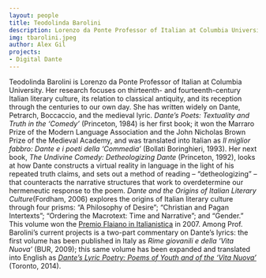 ```yaml
---
layout: people
title: Teodolinda Barolini
description: Lorenzo da Ponte Professor of Italian at Columbia University
img: tbarolini.jpeg
author: Alex Gil
projects:
- Digital Dante
---
```


Teodolinda Barolini is Lorenzo da Ponte Professor of Italian at Columbia University. Her research focuses on thirteenth- and fourteenth-century Italian literary culture, its relation to classical antiquity, and its reception through the centuries to our own day. She has written widely on Dante, Petrarch, Boccaccio, and the medieval lyric. <em>Dante’s Poets: Textuality and Truth in the ‘Comedy’</em> (Princeton, 1984) is her first book; it won the Marraro Prize of the Modern Language Association and the John Nicholas Brown Prize of the Medieval Academy, and was translated into Italian as <em>Il miglior fabbro: Dante e i poeti della ‘Commedia’</em> (Bollati Boringhieri, 1993). Her next book, <em>The Undivine Comedy: Detheologizing Dante</em> (Princeton, 1992), looks at how Dante constructs a virtual reality in language in the light of his repeated truth claims, and sets out a method of reading – “detheologizing” – that counteracts the narrative structures that work to overdetermine our hermeneutic response to the poem. <em>Dante and the Origins of Italian Literary Culture</em>(Fordham, 2006) explores the origins of Italian literary culture through four prisms: “A Philosophy of Desire”; “Christian and Pagan Intertexts”; “Ordering the Macrotext: Time and Narrative”; and “Gender.” This volume won the <a href="https://www.youtube.com/watch?v=V4lfPpRMEj0" target="_blank">Premio Flaiano in Italianistica</a> in 2007. Among Prof. Barolini’s current projects is a two-part commentary on Dante’s lyrics: the first volume has been published in Italy as <em>Rime giovanili e della ‘Vita Nuova’</em> (BUR, 2009); this same volume has been expanded and translated into English as <a href="http://www.utppublishing.com/Dante-s-Lyric-Poetry-Poems-of-Youth-and-of-the-Vita-Nuova.html" target="_blank"><em>Dante’s Lyric Poetry: Poems of Youth and of the ‘Vita Nuova’</em></a> (Toronto, 2014).